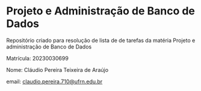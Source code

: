 # Projeto e Administração de Banco de Dados
Repositório criado para resolução de lista de de tarefas da matéria Projeto e administração de Banco de Dados

Matrícula: 20230030699

Nome: Cláudio Pereira Teixeira de Araújo

email: claudio.pereira.710@ufrn.edu.br
